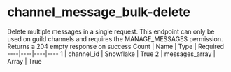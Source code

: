 # channel_message_bulk-delete 
Delete multiple messages in a single request. This endpoint can only be used on guild channels and requires the MANAGE_MESSAGES permission. Returns a 204 empty response on success
Count | Name | Type | Required        
----|----|----|---- 
1 | channel_id | Snowflake | True
2 | messages_array | Array | True
